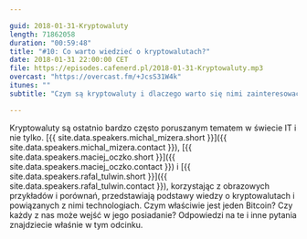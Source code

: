 ```yaml
---

guid: 2018-01-31-Kryptowaluty
length: 71862058
duration: "00:59:48"
title: "#10: Co warto wiedzieć o kryptowalutach?"
date: 2018-01-31 22:00:00 CET
file: https://episodes.cafenerd.pl/2018-01-31-Kryptowaluty.mp3
overcast: "https://overcast.fm/+JcsS31W4k"
itunes: ""
subtitle: "Czym są kryptowaluty i dlaczego warto się nimi zainteresować?"

---
```


Kryptowaluty są ostatnio bardzo często poruszanym tematem w świecie IT i nie tylko. [{{ site.data.speakers.michal_mizera.short }}]({{ site.data.speakers.michal_mizera.contact }}), [{{ site.data.speakers.maciej_oczko.short }}]({{ site.data.speakers.maciej_oczko.contact }}) i [{{ site.data.speakers.rafal_tulwin.short }}]({{ site.data.speakers.rafal_tulwin.contact }}), korzystając z obrazowych przykładów i porównań, przedstawiają podstawy wiedzy o kryptowalutach i powiązanych z nimi technologiach. Czym właściwie jest jeden Bitcoin? Czy każdy z nas może wejść w jego posiadanie? Odpowiedzi na te i inne pytania znajdziecie właśnie w tym odcinku.

